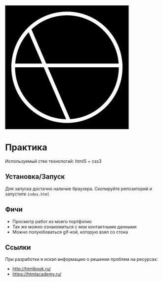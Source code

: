 ![Logo of the project](https://raw.githubusercontent.com/oveferr/portfolio/main/img/icon.svg)

# Практика

Используемый стек технологий: html5 + css3

## Установка/Запуск

Для запуска достачно наличие браузера. Скопируйте репозиторий и запустите ``index.html``

## Фичи

* Просмотр работ из моего портфолио
* Так же можно ознакомиться с мои контактными данными
* Можно полуюбоваться gif-кой, которую взял со стока

## Ссылки

При разработки я искал информацию о решении проблем на ресурсах:

* http://htmlbook.ru/ 
* https://htmlacademy.ru/ 